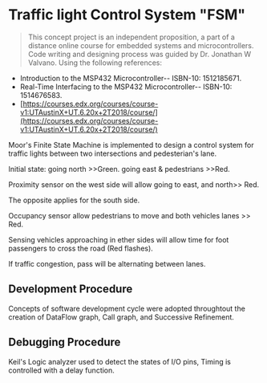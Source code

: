 # Traffic light Control System "FSM"
>This concept project is an independent proposition, a part of a distance online course for embedded systems and microcontrollers. Code writing and designing process was guided by Dr. Jonathan W Valvano. Using the following references:

-   Introduction to the MSP432 Microcontroller-- ISBN-10: 1512185671.
-   Real-Time Interfacing to the MSP432 Microcontroller-- ISBN-10: 1514676583.
-   [https://courses.edx.org/courses/course-v1:UTAustinX+UT.6.20x+2T2018/course/](https://courses.edx.org/courses/course-v1:UTAustinX+UT.6.20x+2T2018/course/)

Moor's Finite State Machine is implemented to design a control system for traffic lights between two intersections and pedesterian's lane.

Initial state: going north >>Green.
going east & pedestrians >>Red.

Proximity sensor on the west side
will allow going to east, and north>> Red.

The opposite applies for the south side.

Occupancy sensor allow pedestrians to move and both vehicles lanes >> Red.

Sensing vehicles approaching in ether sides will allow time for foot passengers to cross the road (Red flashes).

If traffic congestion, pass will be alternating between lanes.
## Development Procedure

Concepts of software development cycle were adopted throughtout the creation of DataFlow graph, Call graph, and Successive Refinement.
## Debugging Procedure

Keil's Logic analyzer used to detect the states of I/O pins, Timing is controlled with a delay function.
